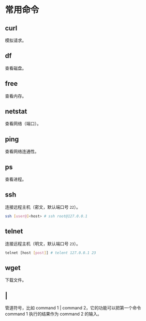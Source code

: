 # 常用命令

## curl
模拟请求。

## df
查看磁盘。

## free
查看内存。

## netstat
查看网络（端口）。

## ping
查看网络连通性。

## ps
查看进程。

## ssh
连接远程主机（密文，默认端口号 `22`）。

```sh
ssh [user@]<host> # ssh root@127.0.0.1
```

## telnet
连接远程主机（明文，默认端口号 `23`）。

```sh
telnet [host [post]] # telent 127.0.0.1 23
```

## wget
下载文件。

## |
管道符号，比如 command 1 | command 2，它的功能可以把第一个命令 command 1 执行的结果作为 command 2 的输入。

